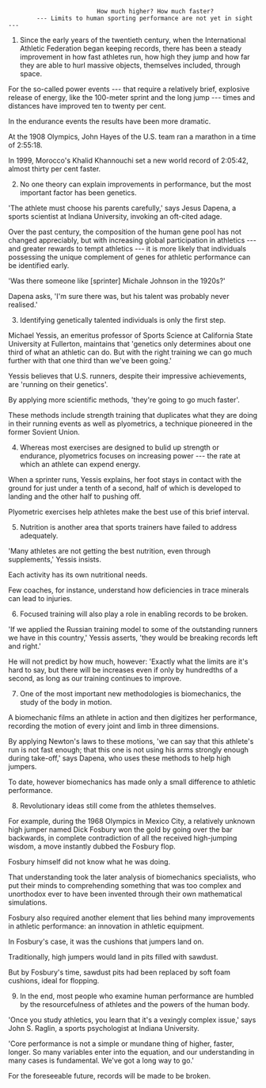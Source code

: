                              How much higher? How much faster?
            --- Limits to human sporting performance are not yet in sight ---

1. Since the early years of the twentieth century, when the International Athletic Federation began keeping records, there has been a steady improvement in how fast athletes run, how high they jump and how far they are able to hurl massive objects, themselves included, through space.

For the so-called power events --- that require a relatively brief, explosive release of energy, like the 100-meter sprint and the long jump --- times and distances have improved ten to twenty per cent.

In the endurance events the results have been more dramatic.

At the 1908 Olympics, John Hayes of the U.S. team ran a marathon in a time of 2:55:18.

In 1999, Morocco's Khalid Khannouchi set a new world record of 2:05:42, almost thirty per cent faster.



2. No one theory can explain improvements in performance, but the most important factor has been genetics.

'The athlete must choose his parents carefully,' says Jesus Dapena, a sports scientist at Indiana University, invoking an oft-cited adage.

Over the past century, the composition of the human gene pool has not changed appreciably, but with increasing global participation in athletics --- and greater rewards to tempt athletics --- it is more likely that individuals possessing the unique complement of genes for athletic performance can be identified early.

'Was there someone like [sprinter] Michale Johnson in the 1920s?' 

Dapena asks, 'I'm sure there was, but his talent was probably never realised.'


3. Identifying genetically talented individuals is only the first step.

Michael Yessis, an emeritus professor of Sports Science at California State University at Fullerton, maintains that 'genetics only determines about one third of what an athletic can do. But with the right training we can go much further with that one third than we've been going.'

Yessis believes that U.S. runners, despite their impressive achievements, are 'running on their genetics'.

By applying more scientific methods, 'they're going to go much faster'.

These methods include strength training that duplicates what they are doing in their running events as well as plyometrics, a technique pioneered in the former Sovient Union.



4. Whereas most exercises are designed to bulid up strength or endurance, plyometrics focuses on increasing power --- the rate at which an athlete can expend energy.

When a sprinter runs, Yessis explains, her foot stays in contact with the ground for just under a tenth of a second, half of which is developed to landing and the other half to pushing off.

Plyometric exercises help athletes make the best use of this brief interval.



5. Nutrition is another area that sports trainers have failed to address adequately.

'Many athletes are not getting the best nutrition, even through supplements,' Yessis insists.

Each activity has its own nutritional needs.

Few coaches, for instance, understand how deficiencies in trace minerals can lead to injuries.



6. Focused training will also play a role in enabling records to be broken.

'If we applied the Russian training model to some of the outstanding runners we have in this country,' Yessis asserts, 'they would be breaking records left and right.'

He will not predict by how much, however: 'Exactly what the limits are it's hard to say, but there will be increases even if only by hundredths of a second, as long as our training continues to improve.



7. One of the most important new methodologies is biomechanics, the study of the body in motion.

A biomechanic films an athlete in action and then digitizes her performance, recording the motion of every joint and limb in three dimensions.

By applying Newton's laws to these motions, 'we can say that this athlete's run is not fast enough; that this one is not using his arms strongly enough during take-off,' says Dapena, who uses these methods to help high jumpers.

To date, however biomechanics has made only a small difference to athletic performance.



8. Revolutionary ideas still come from the athletes themselves.

For example, during the 1968 Olympics in Mexico City, a relatively unknown high jumper named Dick Fosbury won the gold by going over the bar backwards, in complete contradiction of all the received high-jumping wisdom, a move instantly dubbed the Fosbury flop.

Fosbury himself did not know what he was doing.

That understanding took the later analysis of biomechanics specialists, who put their minds to comprehending something that was too complex and unorthodox ever to have been invented through their own mathematical simulations.

Fosbury also required another element that lies behind many improvements in athletic performance: an innovation in athletic equipment.

In Fosbury's case, it was the cushions that jumpers land on.

Traditionally, high jumpers would land in pits filled with sawdust.

But by Fosbury's time, sawdust pits had been replaced by soft foam cushions, ideal for flopping.



9. In the end, most people who examine human performance are humbled by the resourcefulness of athletes and the powers of the human body.

'Once you study athletics, you learn that it's a vexingly complex issue,' says John S. Raglin, a sports psychologist at Indiana University.

'Core performance is not a simple or mundane thing of higher, faster, longer. So many variables enter into the equation, and our understanding in many cases is fundamental. We've got a long way to go.'

For the foreseeable future, records will be made to be broken.

